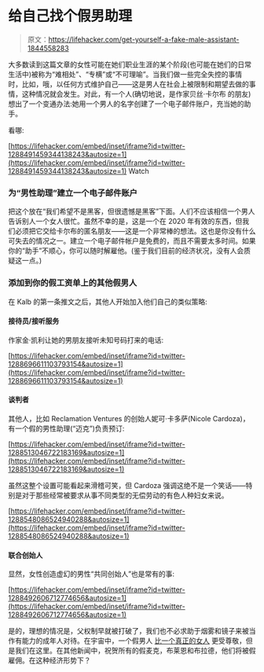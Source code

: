 # 给自己找个假男助理

> 原文：<https://lifehacker.com/get-yourself-a-fake-male-assistant-1844558283>

大多数读到这篇文章的女性可能在她们职业生涯的某个阶段(也可能在她们的日常生活中)被称为“难相处”、“专横”或“不可理喻”。当我们做一些完全失控的事情时，比如，哦，以任何方式维护自己——这是男人在社会上被限制和期望去做的事情，这种情况就会发生。对此，有一个人(确切地说，是作家贝丝·卡尔布 的朋友)想出了一个变通办法:她用一个男人的名字创建了一个电子邮件账户，充当她的助手。

看哪:

 [https://lifehacker.com/embed/inset/iframe?id=twitter-1288491459344138243&autosize=1](https://lifehacker.com/embed/inset/iframe?id=twitter-1288491459344138243&autosize=1) Watch

### 为“男性助理”建立一个电子邮件账户

把这个放在“我们希望不是黑客，但很遗憾是黑客”下面。人们不应该相信一个男人告诉别人一个女人很忙。虽然不幸的是，这是一个在 2020 年有效的东西，但我们必须把它交给卡尔布的匿名朋友——这是一个非常棒的想法。这也是你没有什么可失去的情况之一。建立一个电子邮件帐户是免费的，而且不需要太多时间。如果你的“助手”不顺心，你可以随时解雇他。(鉴于我们目前的经济状况，没有人会质疑这一点。)

### 添加到你的假工资单上的其他假男人

在 Kalb 的第一条推文之后，其他人开始加入他们自己的类似策略:

#### 接待员/接听服务

作家金·凯利让她的男朋友接听未知号码打来的电话:

 [https://lifehacker.com/embed/inset/iframe?id=twitter-1288696611103793154&autosize=1](https://lifehacker.com/embed/inset/iframe?id=twitter-1288696611103793154&autosize=1) 

#### 谈判者

其他人，比如 Reclamation Ventures 的创始人妮可·卡多萨(Nicole Cardoza)，有一个假的男性助理(“迈克”)负责预订:

 [https://lifehacker.com/embed/inset/iframe?id=twitter-1288513046722183169&autosize=1](https://lifehacker.com/embed/inset/iframe?id=twitter-1288513046722183169&autosize=1) 

虽然这整个设置可能看起来滑稽可笑，但 Cardoza 强调这绝不是一个笑话——特别是对于那些经常被要求从事不同类型的无偿劳动的有色人种妇女来说。

 [https://lifehacker.com/embed/inset/iframe?id=twitter-1288548086524940288&autosize=1](https://lifehacker.com/embed/inset/iframe?id=twitter-1288548086524940288&autosize=1) 

#### 联合创始人

显然，女性创造虚幻的男性“共同创始人”也是常有的事:

 [https://lifehacker.com/embed/inset/iframe?id=twitter-1288492606712774656&autosize=1](https://lifehacker.com/embed/inset/iframe?id=twitter-1288492606712774656&autosize=1) 

是的，理想的情况是，父权制早就被打破了，我们也不必求助于烟雾和镜子来被当作有能力的成年人对待。在宇宙中，一个假男人 [比一个真正的女人](https://www.youtube.com/watch?v=ZCVR_ajL_Eo) 更受尊敬，但是我们在这里。在其他新闻中，祝贺所有的假麦克，布莱恩和布拉德，他们将被假雇佣。在这种经济形势下？